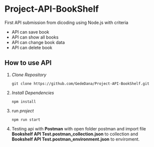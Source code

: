 # Project-API-BookShelf
First API submission from dicoding using Node.js with criteria 
- API can save book
- API can show all books
- API can change book data
- API can delete book

## How to use API

1. _Clone Repository_ <br />
   ```
   git clone https://github.com/GedeDana/Project-API-BookShelf.git
   ```
2. _Install Dependencies_ <br />
   ```
   npm install
   ```
3. run _project_ <br />
   ```
   npm run start
   ```
4. Testing api with __Postman__ with open folder postman and import file __Bookshelf API Test.postman_collection.json__ to collection and __Bookshelf API Test.postman_environment.json__ to enviroment.

  
